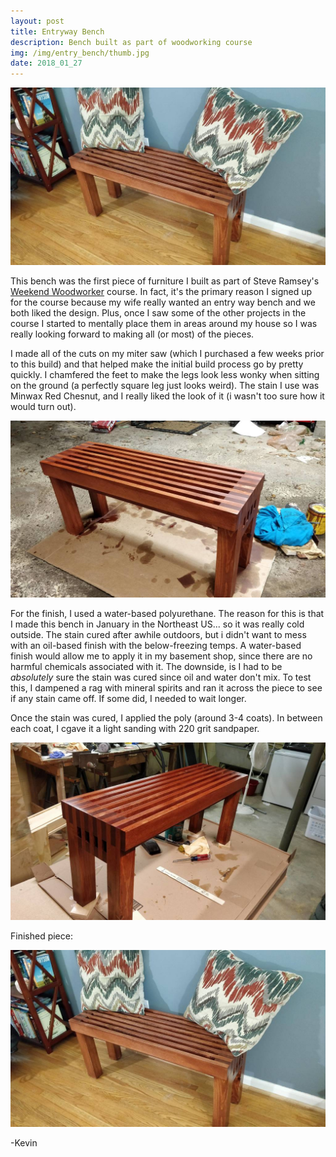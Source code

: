 ```yaml
---
layout: post
title: Entryway Bench
description: Bench built as part of woodworking course
img: /img/entry_bench/thumb.jpg
date: 2018_01_27
---
```


<div class="img_row">
    <img class="col three" src="/img/entry_bench/bench_staged.jpg"/>
</div>

This bench was the first piece of furniture I built as part of Steve Ramsey's [Weekend Woodworker](http://theweekendwoodworker.com) course.  In fact, it's the primary reason I signed up for the course because my wife really wanted an entry way bench and we both liked the design.  Plus, once I saw some of the other projects in the course I started to mentally place them in areas around my house so I was really looking forward to making all (or most) of the pieces.

I made all of the cuts on my miter saw (which I purchased a few weeks prior to this build) and that helped make the initial build process go by pretty quickly.  I chamfered the feet to make the legs look less wonky when sitting on the ground (a perfectly square leg just looks weird).  The stain I use was Minwax Red Chesnut, and I really liked the look of it (i wasn't too sure how it would turn out).

<div class="img_row">
    <img class="col three" src="/img/entry_bench/bench_stain.jpg"/>
</div>

For the finish, I used a water-based polyurethane.  The reason for this is that I made this bench in January in the Northeast US... so it was really cold outside.  The stain cured after awhile outdoors, but i didn't want to mess with an oil-based finish with the below-freezing temps.  A water-based finish would allow me to apply it in my basement shop, since there are no harmful chemicals associated with it.  The downside, is I had to be *absolutely* sure the stain was cured since oil and water don't mix.  To test this, I dampened a rag with mineral spirits and ran it across the piece to see if any stain came off.  If some did, I needed to wait longer.

Once the stain was cured, I applied the poly (around 3-4 coats).  In between each coat, I cgave it a light sanding with 220 grit sandpaper.

<div class="img_row">
    <img class="col three" src="/img/entry_bench/bench_finish.jpg"/>
</div>

Finished piece:

<div class="img_row">
    <img class="col three" src="/img/entry_bench/bench_staged.jpg"/>
</div>

-Kevin
